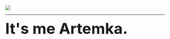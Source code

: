 <gif align="center"> 
  <img src="https://media3.giphy.com/media/ihkiOFNsjcVVTgQHLe/giphy.gif?cid=ecf05e47yrm0r02nk193ekbiaww2cqabl515isyqb9rng6bk&rid=giphy.gif&ct=g" />
</gif>

---

<f>
<font size="100"><b>It's me Artemka.</b></font>
</f>
